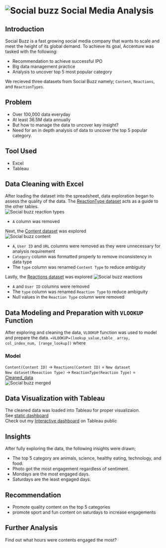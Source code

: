 # ![Social buzz](https://github.com/Josiahgare/Data-Analyst-Portfolio/assets/117512409/4a1fb5ca-07b9-4817-a186-2e8c4589909a)  Social Media Analysis

## Introduction
Social Buzz is a fast growing social media company that wants to scale and meet the height of its global demand.
To achieve its goal, Accenture was tasked with the following:

* Recommendation to achieve successful IPO
* Big data management practice
* Analysis to uncover top 5 most popular category

We recieved three datasets from Social Buzz namely; `Content`, `Reactions`, and `ReactionTypes`.

## Problem
* Over 100,000 data everyday
* At least 36.5M data annually
* But how to manage the data to uncover key insight?
* Need for an in depth analysis of data to uncover the top 5 popular category.

## Tool Used
* Excel
* Tableau

## Data Cleaning with Excel
After loading the dataset into the spreadsheet, data exploration began to assess the quality of the data. The [ReactionType dataset](https://drive.google.com/file/d/13fWrhb031pTjLqLHMTohlI0s8WKf5lOU/view?usp=sharing) 
acts as a guide to the other tables.  
![Social buzz reaction types](https://github.com/Josiahgare/Data-Analyst-Portfolio/assets/117512409/51238642-6f13-499d-9904-da80e5960229)
* `A` column was removed

Next, the [Content dataset](https://drive.google.com/file/d/1UbJ0m15pTthWeitlpoHx369nLkumldC7/view?usp=sharing) was explored  
![Social buzz content](https://github.com/Josiahgare/Data-Analyst-Portfolio/assets/117512409/0f50dbd7-dc0b-42d0-8c4e-dedd846114a2)
* `A`, `User ID` and `URL` columns were removed as they were unnecessary for analysis requirement
* `Category` column was formatted properly to remove inconsistency in data type
* The `type` column was renamed `Content Type` to reduce ambiguity

Lastly, the [Reactions dataset](https://drive.google.com/file/d/1hKntaHbljEbDHjabpbgQFF563ydw1Dmx/view?usp=sharing) was explored
![Social buzz reactions](https://github.com/Josiahgare/Data-Analyst-Portfolio/assets/117512409/7d8d1fb8-d4e3-412b-a0ef-d87ea5bbe3bd)
* `A` and `User ID` columns were removed
* The `type` column was renamed `Reaction Type` to reduce ambiguity
* Null values in the `Reaction Type` column were removed

## Data Modeling and Preparation with `VLOOKUP` Function
After exploring and cleaning the data, `VLOOKUP` function was used to model and prepare the data.
`=VLOOKUP=(lookup_value,table_ array, col_index_num, [range_lookup])` where

### Model
`Content(Content ID)` &rarr; `Reactions(Content ID)` = `New dataset`  
`New dataset(Reeaction Type)` &rarr; `ReactionType(Reaction Type)` = [Cleaned_data](https://docs.google.com/spreadsheets/d/1HbwnQP4yLmTbP95pRWEi8XYTMGUKTaKR/edit?usp=sharing&ouid=110296809348029147838&rtpof=true&sd=true)  
![Social buzz merged](https://github.com/Josiahgare/Data-Analyst-Portfolio/assets/117512409/f9f92b37-f604-42f2-a67c-48963b1235f7)


## Data Visualization with Tableau
The cleaned data was loaded into Tableau for proper visualizaion.  
See [static dashboard](https://github.com/Josiahgare/Data-Analyst-Portfolio/blob/main/Accenture%20Virtual%20Experience/Dashboard%201.png)  
Check out my [Interactive dashboard](https://public.tableau.com/views/SocialBuzzAnalysisonContentCategoriesfromJune2020toJune2021/Dashboard1?:language=en-US&:display_count=n&:origin=viz_share_link) on Tableau public

## Insights
After fully exploring the data, the following insights were drawn;
* The top 5 category are animals, science, healthy eating, technology,  and food.
* Photo got the most engagement regardless of sentiment.
* Mondays are the most engaged days.
* Saturdays are the least engaged days.

## Recommendation
* Promote quality content on the top 5 categories
* promote sport and fun content on saturdays to increase engagements

## Further Analysis
Find out what hours were contents engaged the most?
